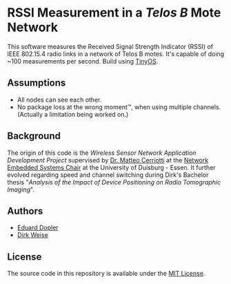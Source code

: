 RSSI Measurement in a _Telos B_ Mote Network
=============================================

This software measures the Received Signal Strength Indicator (RSSI) of IEEE 802.15.4 radio links in a network
of Telos B motes. It's capable of doing ~100 measurements per second. Build using [TinyOS].


Assumptions
------------
- All nodes can see each other.
- No package loss at the wrong moment™, when using multiple channels.  
  (Actually a limitation being worked on.)

Background
-----------
The origin of this code is the _Wireless Sensor Network Application Development Project_ supervised by [Dr. Matteo Cerriotti] at the [Network Embedded Systems Chair] at the University of Duisburg - Essen. It further evolved regarding speed and channel switching during Dirk's Bachelor thesis "_Analysis of the Impact of Device Positioning on Radio Tomographic Imaging_".


Authors
--------
  - [Eduard Dopler](https://github.com/EduardDopler)
  - [Dirk Weise](https://github.com/wedi)


License
--------
The source code in this repository is available under the [MIT License].


[Dr. Matteo Cerriotti]: https://www.nes.uni-due.de/staff/ceriotti/
[MIT License]:          https://opensource.org/licenses/MIT
[Network Embedded Systems Chair]:   https://www.nes.uni-due.de/
[TinyOS]:               http://tinyos.stanford.edu/tinyos-wiki/index.php/TinyOS_Documentation_Wiki
